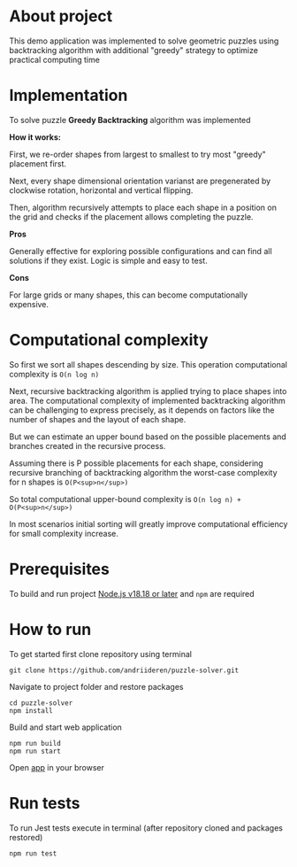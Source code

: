 # About project
This demo application was implemented to solve geometric puzzles using backtracking algorithm with additional "greedy" strategy to optimize practical computing time

# Implementation
To solve puzzle **Greedy Backtracking** algorithm was implemented

**How it works:**
  
First, we re-order shapes from largest to smallest to try most "greedy" placement first.
  
Next, every shape dimensional orientation varianst are pregenerated by clockwise rotation, horizontal and vertical flipping.
  
Then, algorithm recursively attempts to place each shape in a position on the grid and checks if the placement allows completing the puzzle.
  
**Pros**
  
Generally effective for exploring possible configurations and can find all solutions if they exist. Logic is simple and easy to test.
  
**Cons**
  
For large grids or many shapes, this can become computationally expensive.

# Computational complexity
So first we sort all shapes descending by size. This operation computational complexity is `O(n log n)`
  
Next, recursive backtracking algorithm is applied trying to place shapes into area. The computational complexity of implemented backtracking algorithm can be challenging to express precisely, as it depends on factors like the number of shapes and the layout of each shape.
  
But we can estimate an upper bound based on the possible placements and branches created in the recursive process.
  
Assuming there is P possible placements for each shape, considering recursive branching of backtracking algorithm the worst-case complexity for n shapes is `O(P<sup>n</sup>)`
  
So total computational upper-bound complexity is `O(n log n) + O(P<sup>n</sup>)`
  
In most scenarios initial sorting will greatly improve computational efficiency for small complexity increase.

# Prerequisites
To build and run project [Node.js v18.18 or later](https://nodejs.org/) and `npm` are required

# How to run
To get started first clone repository using terminal
```
git clone https://github.com/andriideren/puzzle-solver.git
```

Navigate to project folder and restore packages
```
cd puzzle-solver
npm install
```

Build and start web application
```
npm run build
npm run start
```

Open [app](https://localhost:3000) in your browser

# Run tests
To run Jest tests execute in terminal (after repository cloned and packages restored)
```
npm run test
```